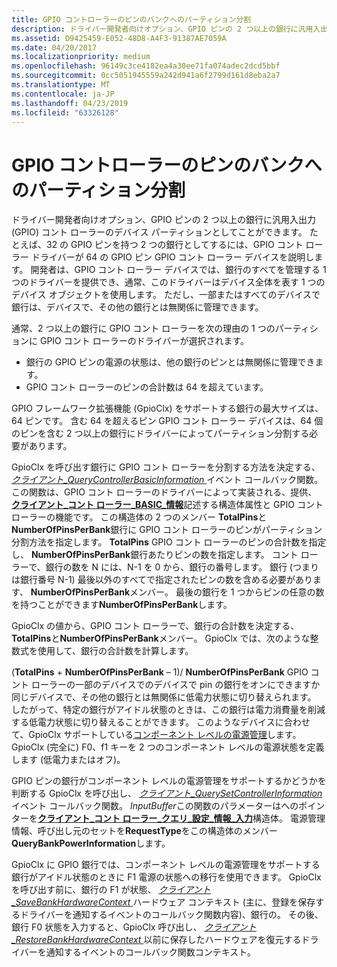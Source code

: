 ```yaml
---
title: GPIO コントローラーのピンのバンクへのパーティション分割
description: ドライバー開発者向けオプション、GPIO ピンの 2 つ以上の銀行に汎用入出力 (GPIO) コント ローラーのデバイス パーティションとしてことができます。
ms.assetid: D9425459-E052-48D8-A4F3-91387AE7059A
ms.date: 04/20/2017
ms.localizationpriority: medium
ms.openlocfilehash: 96149c3ce4182ea4a30ee71fa074adec2dcd5bbf
ms.sourcegitcommit: 0cc5051945559a242d941a6f2799d161d8eba2a7
ms.translationtype: MT
ms.contentlocale: ja-JP
ms.lasthandoff: 04/23/2019
ms.locfileid: "63326128"
---
```

# <a name="partitioning-a-gpio-controller-into-banks-of-pins"></a>GPIO コントローラーのピンのバンクへのパーティション分割


ドライバー開発者向けオプション、GPIO ピンの 2 つ以上の銀行に汎用入出力 (GPIO) コント ローラーのデバイス パーティションとしてことができます。 たとえば、32 の GPIO ピンを持つ 2 つの銀行としてするには、GPIO コント ローラー ドライバーが 64 の GPIO ピン GPIO コント ローラー デバイスを説明します。 開発者は、GPIO コント ローラー デバイスでは、銀行のすべてを管理する 1 つのドライバーを提供でき、通常、このドライバーはデバイス全体を表す 1 つのデバイス オブジェクトを使用します。 ただし、一部またはすべてのデバイスで銀行は、デバイスで、その他の銀行とは無関係に管理できます。

通常、2 つ以上の銀行に GPIO コント ローラーを次の理由の 1 つのパーティションに GPIO コント ローラーのドライバーが選択されます。

-   銀行の GPIO ピンの電源の状態は、他の銀行のピンとは無関係に管理できます。
-   GPIO コント ローラーのピンの合計数は 64 を超えています。

GPIO フレームワーク拡張機能 (GpioClx) をサポートする銀行の最大サイズは、64 ピンです。 含む 64 を超えるピン GPIO コント ローラー デバイスは、64 個のピンを含む 2 つ以上の銀行にドライバーによってパーティション分割する必要があります。

GpioClx を呼び出す銀行に GPIO コント ローラーを分割する方法を決定する、 [*クライアント\_QueryControllerBasicInformation* ](https://msdn.microsoft.com/library/windows/hardware/hh439399)イベント コールバック関数。 この関数は、GPIO コント ローラーのドライバーによって実装される、提供、 [**クライアント\_コント ローラー\_BASIC\_情報**](https://msdn.microsoft.com/library/windows/hardware/hh439358)記述する構造体属性と GPIO コント ローラーの機能です。 この構造体の 2 つのメンバー **TotalPins**と**NumberOfPinsPerBank**銀行に GPIO コント ローラーのピンがパーティション分割方法を指定します。 **TotalPins** GPIO コント ローラーのピンの合計数を指定し、 **NumberOfPinsPerBank**銀行あたりピンの数を指定します。 コント ローラーで、銀行の数を N には、N-1 を 0 から、銀行の番号します。 銀行 (つまりは銀行番号 N-1) 最後以外のすべてで指定されたピンの数を含める必要があります、 **NumberOfPinsPerBank**メンバー。 最後の銀行を 1 つからピンの任意の数を持つことができます**NumberOfPinsPerBank**します。

GpioClx の値から、GPIO コント ローラーで、銀行の合計数を決定する、 **TotalPins**と**NumberOfPinsPerBank**メンバー。 GpioClx では、次のような整数式を使用して、銀行の合計数を計算します。

(**TotalPins** + **NumberOfPinsPerBank** – 1)/ **NumberOfPinsPerBank** GPIO コント ローラーの一部のデバイスでのデバイスで pin の銀行をオンにできますか同じデバイスで、その他の銀行とは無関係に低電力状態に切り替えられます。 したがって、特定の銀行がアイドル状態のときは、この銀行は電力消費量を削減する低電力状態に切り替えることができます。 このようなデバイスに合わせて、GpioClx サポートしている[コンポーネント レベルの電源管理](https://msdn.microsoft.com/library/windows/hardware/hh450935)します。 GpioClx (完全に) F0、f1 キーを 2 つのコンポーネント レベルの電源状態を定義します (低電力またはオフ)。

GPIO ピンの銀行がコンポーネント レベルの電源管理をサポートするかどうかを判断する GpioClx を呼び出し、 [*クライアント\_QuerySetControllerInformation* ](https://msdn.microsoft.com/library/windows/hardware/hh698241)イベント コールバック関数。 *InputBuffer*この関数のパラメーターはへのポインターを[**クライアント\_コント ローラー\_クエリ\_設定\_情報\_入力**](https://msdn.microsoft.com/library/windows/hardware/hh698238)構造体。 電源管理情報、呼び出し元のセットを**RequestType**をこの構造体のメンバー **QueryBankPowerInformation**します。

GpioClx に GPIO 銀行では、コンポーネント レベルの電源管理をサポートする銀行がアイドル状態のときに F1 電源の状態への移行を使用できます。 GpioClx を呼び出す前に、銀行の F1 が状態、 [*クライアント\_SaveBankHardwareContext* ](https://msdn.microsoft.com/library/windows/hardware/hh439419)ハードウェア コンテキスト (主に、登録を保存するドライバーを通知するイベントのコールバック関数内容)、銀行の。 その後、銀行 F0 状態を入力すると、GpioClx 呼び出し、 [*クライアント\_RestoreBankHardwareContext* ](https://msdn.microsoft.com/library/windows/hardware/hh439414)以前に保存したハードウェアを復元するドライバーを通知するイベントのコールバック関数コンテキスト。

 

 





